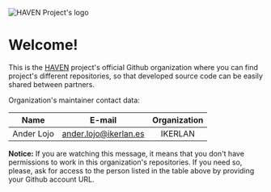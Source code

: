 ![HAVEN Project's logo](https://havenproject.eu/wp-content/uploads/2024/03/HAVEN-logo.png "HAVEN Project's logo")

# Welcome!
This is the [HAVEN](https://havenproject.eu/) project's official Github organization where you can find project's different repositories, so that developed source code can be easily shared between partners.

Organization's maintainer contact data:

| Name          | E-mail                    | Organization          |
|:-------------:|:-------------------------:|:---------------------:|
| Ander Lojo    | ander.lojo@ikerlan.es     | IKERLAN               |

**Notice:** If you are watching this message, it means that you don't have permissions to work in this organization's repositories. If you need so, please, ask for access to the person listed in the table above by providing your Github account URL.